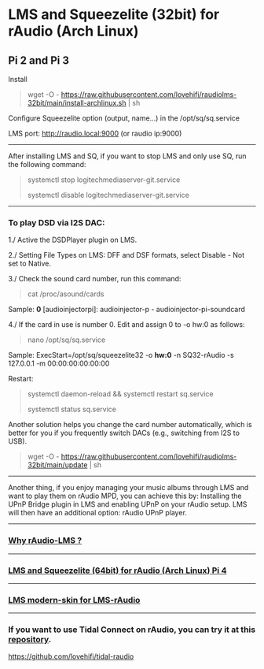 # LMS and Squeezelite (32bit) for rAudio (Arch Linux)
Pi 2 and Pi 3
------------------------
Install 
>
> wget -O - https://raw.githubusercontent.com/lovehifi/raudiolms-32bit/main/install-archlinux.sh | sh
>
Configure Squeezelite option (output, name...) in the /opt/sq/sq.service
>
LMS port: http://raudio.local:9000 (or raudio ip:9000)
> 

------------------------
After installing LMS and SQ, if you want to stop LMS and only use SQ, run the following command:
>
> systemctl stop logitechmediaserver-git.service
>
> systemctl disable logitechmediaserver-git.service
>
---------------------


### To play DSD via I2S DAC:

1./ Active the DSDPlayer plugin on LMS.
>
2./ Setting File Types on LMS: DFF and DSF formats, select Disable - Not set to Native.
>
3./ Check the sound card number, run this command: 
>
> cat /proc/asound/cards
>
Sample: 
**0** [audioinjectorpi]: audioinjector-p - audioinjector-pi-soundcard

>
4./ If the card in use is number 0. Edit and assign 0 to -o hw:0 as follows:
>
> nano /opt/sq/sq.service
>
Sample:
ExecStart=/opt/sq/squeezelite32 -o **hw:0** -n SQ32-rAudio -s 127.0.0.1 -m 00:00:00:00:00:00
>

>
Restart:
>
> systemctl daemon-reload && systemctl restart sq.service
>
> systemctl status sq.service
>
Another solution helps you change the card number automatically, which is better for you if you frequently switch DACs (e.g., switching from I2S to USB).
> wget -O - https://raw.githubusercontent.com/lovehifi/raudiolms-32bit/main/update | sh

>
-----------------------
Another thing, if you enjoy managing your music albums through LMS and want to play them on rAudio MPD, you can achieve this by:
Installing the UPnP Bridge plugin in LMS and enabling UPnP on your rAudio setup. LMS will then have an additional option: rAudio UPnP player.


----------------------

>
>
### [Why rAudio-LMS ?](https://github.com/lovehifi/raudiolms-32bit/wiki/Why-rAudio%E2%80%90LMS%3F) 
----------------------
>
### [LMS and Squeezelite (64bit) for rAudio (Arch Linux) Pi 4](https://github.com/lovehifi/raudiolms-64bit)

----------------------


### [LMS modern-skin for LMS-rAudio](https://github.com/lovehifi/lms-modern-skin)

--------------------
### If you want to use Tidal Connect on rAudio, you can try it at this [repository](https://github.com/lovehifi/tidal-raudio).
>
https://github.com/lovehifi/tidal-raudio
>
